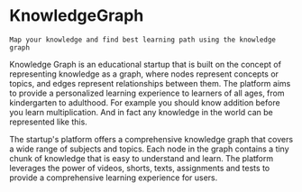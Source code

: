 # KnowledgeGraph
`Map your knowledge and find best learning path using the knowledge graph`

Knowledge Graph is an educational startup that is built on the concept of representing knowledge as a graph, where nodes represent concepts or topics, and edges represent relationships between them. The platform aims to provide a personalized learning experience to learners of all ages, from kindergarten to adulthood. For example you should know addition before you learn multiplication. And in fact any knowledge in the world can be represented like this.

The startup's platform offers a comprehensive knowledge graph that covers a wide range of subjects and topics. Each node in the graph contains a tiny chunk of knowledge that is easy to understand and learn. The platform leverages the power of videos, shorts, texts, assignments and tests to provide a comprehensive learning experience for users.




